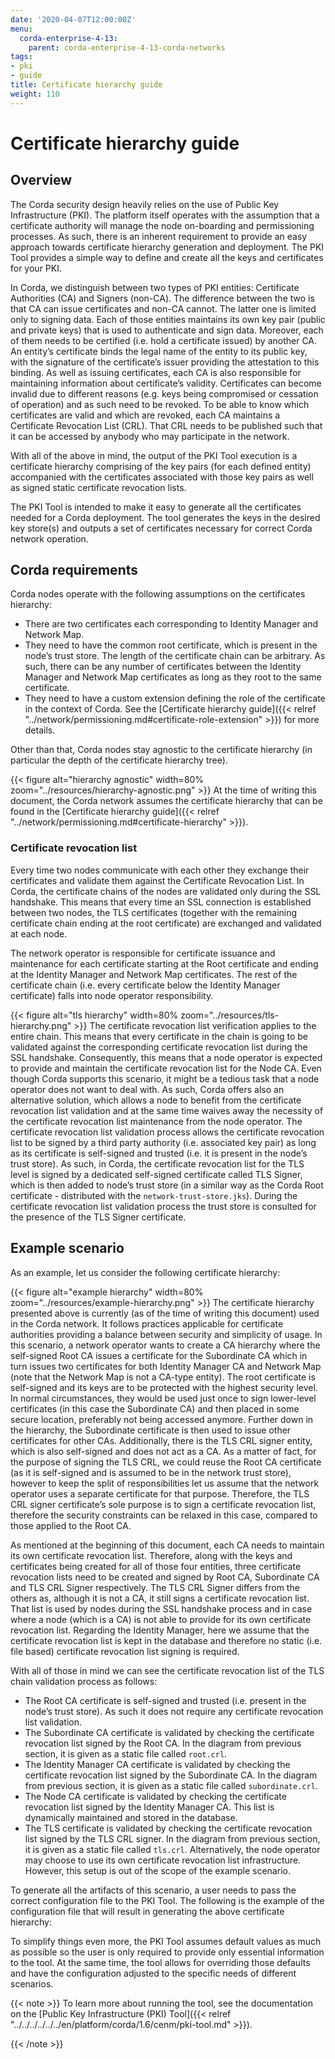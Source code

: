 ```yaml
---
date: '2020-04-07T12:00:00Z'
menu:
  corda-enterprise-4-13:
    parent: corda-enterprise-4-13-corda-networks
tags:
- pki
- guide
title: Certificate hierarchy guide
weight: 110
---
```



# Certificate hierarchy guide



## Overview

The Corda security design heavily relies on the use of Public Key Infrastructure (PKI). The platform itself operates with the assumption that a
certificate authority will manage the node on-boarding and permissioning processes. As such, there is an inherent requirement
to provide an easy approach towards certificate hierarchy generation and deployment.
The PKI Tool provides a simple way to define and create all the keys and certificates for your PKI.

In Corda, we distinguish between two types of PKI entities: Certificate Authorities (CA) and Signers (non-CA).
The difference between the two is that CA can issue certificates and non-CA cannot. The latter one is limited only to signing data.
Each of those entities maintains its own key pair (public and private keys) that is used to authenticate and sign data.
Moreover, each of them needs to be certified (i.e. hold a certificate issued) by another CA.
An entity’s certificate binds the legal name of the entity to its public key, with the signature of the certificate’s issuer providing the attestation to this binding.
As well as issuing certificates, each CA is also responsible for maintaining information about certificate’s validity.
Certificates can become invalid due to different reasons (e.g. keys being compromised or cessation of operation) and as such need to be revoked.
To be able to know which certificates are valid and which are revoked, each CA maintains a Certificate Revocation List (CRL).
That CRL needs to be published such that it can be accessed by anybody who may participate in the network.

With all of the above in mind, the output of the PKI Tool execution is a certificate hierarchy comprising of the key pairs (for each defined entity)
accompanied with the certificates associated with those key pairs as well as signed static certificate revocation lists.

The PKI Tool is intended to make it easy to generate all the certificates needed for a Corda deployment.
The tool generates the keys in the desired key store(s) and outputs a set of certificates necessary for correct Corda network operation.


## Corda requirements

Corda nodes operate with the following assumptions on the certificates hierarchy:



* There are two certificates each corresponding to Identity Manager and Network Map.
* They need to have the common root certificate, which is present in the node’s trust store.
The length of the certificate chain can be arbitrary. As such, there can be any number of certificates between the Identity Manager and Network Map certificates as long
as they root to the same certificate.
* They need to have a custom extension defining the role of the certificate in the context of Corda. See the [Certificate hierarchy guide]({{< relref "../network/permissioning.md#certificate-role-extension" >}}) for more details.


Other than that, Corda nodes stay agnostic to the certificate hierarchy (in particular the depth of the certificate hierarchy tree).

{{< figure alt="hierarchy agnostic" width=80% zoom="../resources/hierarchy-agnostic.png" >}}
At the time of writing this document, the Corda network assumes the certificate hierarchy that can be found in the [Certificate hierarchy guide]({{< relref "../network/permissioning.md#certificate-hierarchy" >}}).


### Certificate revocation list

Every time two nodes communicate with each other they exchange their certificates and validate them against the Certificate Revocation List.
In Corda, the certificate chains of the nodes are validated only during the SSL handshake.
This means that every time an SSL connection is established between two nodes, the TLS certificates (together with the
remaining certificate chain ending at the root certificate) are exchanged and validated at each node.

The network operator is responsible for certificate issuance and maintenance for each certificate starting at the Root certificate and ending
at the Identity Manager and Network Map certificates. The rest of the certificate chain (i.e. every certificate below the Identity Manager certificate) falls into
node operator responsibility.

{{< figure alt="tls hierarchy" width=80% zoom="../resources/tls-hierarchy.png" >}}
The certificate revocation list verification applies to the entire chain. This means that every certificate in the chain
is going to be validated against the corresponding certificate revocation list during the SSL handshake.
Consequently, this means that a node operator is expected to provide and maintain the certificate revocation list for the Node CA.
Even though Corda supports this scenario, it might be a tedious task that a node operator does not want to deal with.
As such, Corda offers also an alternative solution, which allows a node to benefit from the certificate revocation list validation and at the
same time waives away the necessity of the certificate revocation list maintenance from the node operator.
The certificate revocation list validation process allows the certificate revocation list to be signed by a third party
authority (i.e. associated key pair) as long as its certificate is self-signed and trusted (i.e. it is present in the node’s trust store).
As such, in Corda, the certificate revocation list for the TLS level is signed by a dedicated self-signed certificate called TLS Signer,
which is then added to node’s trust store (in a similar way as the Corda Root certificate - distributed with the `network-trust-store.jks`).
During the certificate revocation list validation process the trust store is consulted for the presence of the TLS Signer certificate.


## Example scenario

As an example, let us consider the following certificate hierarchy:

{{< figure alt="example hierarchy" width=80% zoom="../resources/example-hierarchy.png" >}}
The certificate hierarchy presented above is currently (as of the time of writing this document) used in the Corda network.
It follows practices applicable for certificate authorities providing a balance between security and simplicity of usage.
In this scenario, a network operator wants to create a CA hierarchy where the self-signed Root CA issues a certificate for the Subordinate CA which in turn issues
two certificates for both Identity Manager CA and Network Map (note that the Network Map is not a CA-type entity).
The root certificate is self-signed and its keys are to be protected with the highest security level. In normal circumstances,
they would be used just once to sign lower-level certificates (in this case the Subordinate CA) and then placed in some secure location,
preferably not being accessed anymore.
Further down in the hierarchy, the Subordinate certificate is then used to issue other certificates for other CAs.
Additionally, there is the TLS CRL signer entity, which is also self-signed and does not act as a CA.
As a matter of fact, for the purpose of signing the TLS CRL, we could reuse the Root CA certificate (as it is self-signed and is assumed to be in the network trust store),
however to keep the split of responsibilities let us assume that the network operator uses a separate certificate for that purpose.
Therefore, the TLS CRL signer certificate’s sole purpose is to sign a certificate revocation list, therefore the security constraints can be relaxed in this case,
compared to those applied to the Root CA.

As mentioned at the beginning of this document, each CA needs to maintain its own certificate revocation list.
Therefore, along with the keys and certificates being created for all of those four entities, three certificate revocation lists
need to be created and signed by Root CA, Subordinate CA and TLS CRL Signer respectively. The TLS CRL Signer differs from the others as,
although it is not a CA, it still signs a certificate revocation list.
That list is used by nodes during the SSL handshake process and in case where a node (which is a CA) is not able to
provide for its own certificate revocation list.
Regarding the Identity Manager, here we assume that the certificate revocation list is kept in the database and therefore no
static (i.e. file based) certificate revocation list signing is required.

With all of those in mind we can see the certificate revocation list of the TLS chain validation process as follows:



* The Root CA certificate is self-signed and trusted (i.e. present in the node’s trust store). As such it does not require any certificate revocation list validation.
* The Subordinate CA certificate is validated by checking the certificate revocation list signed by the Root CA. In the diagram from previous section, it is given as a static file called `root.crl`.
* The Identity Manager CA certificate is validated by checking the certificate revocation list signed by the Subordinate CA. In the diagram from previous section, it is given as a static file called `subordinate.crl`.
* The Node CA certificate is validated by checking the certificate revocation list signed by the Identity Manager CA. This list is dynamically maintained and stored in the database.
* The TLS certificate is validated by checking the certificate revocation list signed by the TLS CRL signer. In the diagram from previous section, it is given as a static file called `tls.crl`.
Alternatively, the node operator may choose to use its own certificate revocation list infrastructure. However, this setup is out of the scope of the example scenario.


To generate all the artifacts of this scenario, a user needs to pass the correct configuration file to the PKI Tool.
The following is the example of the configuration file that will result in generating the above certificate hierarchy:

To simplify things even more, the PKI Tool assumes default values as much as possible so the user
is only required to provide only essential information to the tool. At the same time, the tool allows for overriding those
defaults and have the configuration adjusted to the specific needs of different scenarios.

{{< note >}}
To learn more about running the tool, see the documentation on the [Public Key Infrastructure (PKI) Tool]({{< relref "../../../../../../en/platform/corda/1.6/cenm/pki-tool.md" >}}).

{{< /note >}}
